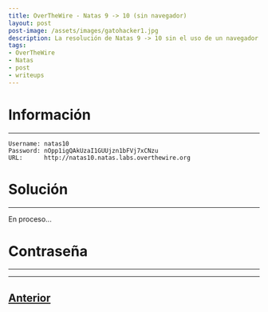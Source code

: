 ```yaml
---
title: OverTheWire - Natas 9 -> 10 (sin navegador)
layout: post
post-image: /assets/images/gatohacker1.jpg 
description: La resolución de Natas 9 -> 10 sin el uso de un navegador web.
tags:
- OverTheWire
- Natas
- post
- writeups
---
```

# Información
---

```
Username: natas10
Password: nOpp1igQAkUzaI1GUUjzn1bFVj7xCNzu
URL:      http://natas10.natas.labs.overthewire.org
```

# Solución
---

En proceso...

# Contraseña
---


---

## [Anterior](/blog/level-8-9)